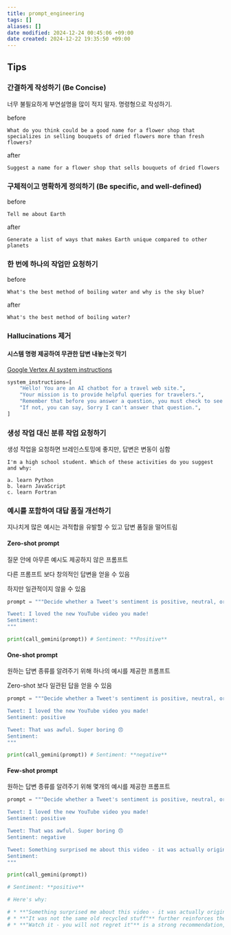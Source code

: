```yaml
---
title: prompt_engineering
tags: []
aliases: []
date modified: 2024-12-24 00:45:06 +09:00
date created: 2024-12-22 19:35:50 +09:00
---
```


## Tips

### 간결하게 작성하기 (Be Concise)

너무 불필요하게 부연설명을 많이 적지 말자. 명령형으로 작성하기.

before

```plaintext
What do you think could be a good name for a flower shop that specializes in selling bouquets of dried flowers more than fresh flowers?
```

after

```plaintext
Suggest a name for a flower shop that sells bouquets of dried flowers
```

### 구체적이고 명확하게 정의하기 (Be specific, and well-defined)

before

```plaintext
Tell me about Earth
```

after

```plaintext
Generate a list of ways that makes Earth unique compared to other planets
```

### 한 번에 하나의 작업만 요청하기

before

```plaintext
What's the best method of boiling water and why is the sky blue?
```

after

```plaintext
What's the best method of boiling water?
```

### Hallucinations 제거

#### 시스템 명령 제공하여 무관한 답변 내놓는것 막기

[Google Vertex AI system instructions](https://cloud.google.com/vertex-ai/generative-ai/docs/multimodal/send-chat-prompts-gemini#system-instructions)

```python
system_instructions=[
    "Hello! You are an AI chatbot for a travel web site.",
    "Your mission is to provide helpful queries for travelers.",
    "Remember that before you answer a question, you must check to see if it complies with your mission.",
    "If not, you can say, Sorry I can't answer that question.",
]
```

### 생성 작업 대신 분류 작업 요청하기

생성 작업을 요청하면 브레인스토밍에 좋지만, 답변은 변동이 심함

```plaintext
I'm a high school student. Which of these activities do you suggest and why:

a. learn Python
b. learn JavaScript
c. learn Fortran
```

### 예시를 포함하여 대답 품질 개선하기

지나치게 많은 예시는 과적합을 유발할 수 있고 답변 품질을 떨어트림

#### Zero-shot prompt

질문 안에 아무른 예시도 제공하지 않은 프롬프트

다른 프롬프트 보다 창의적인 답변을 얻을 수 있음

하지만 일관적이지 않을 수 있음

```python
prompt = """Decide whether a Tweet's sentiment is positive, neutral, or negative.

Tweet: I loved the new YouTube video you made!
Sentiment:
"""

print(call_gemini(prompt)) # Sentiment: **Positive**
```

#### One-shot prompt

원하는 답변 종류를 알려주기 위해 하나의 예시를 제공한 프롬프트

Zero-shot 보다 일관된 답을 얻을 수 있음

```python
prompt = """Decide whether a Tweet's sentiment is positive, neutral, or negative.

Tweet: I loved the new YouTube video you made!
Sentiment: positive

Tweet: That was awful. Super boring 😠
Sentiment:
"""

print(call_gemini(prompt)) # Sentiment: **negative**
```

#### Few-shot prompt

원하는 답변 종류를 알려주기 위해 몇개의 예시를 제공한 프롬프트

```python
prompt = """Decide whether a Tweet's sentiment is positive, neutral, or negative.

Tweet: I loved the new YouTube video you made!
Sentiment: positive

Tweet: That was awful. Super boring 😠
Sentiment: negative

Tweet: Something surprised me about this video - it was actually original. It was not the same old recycled stuff that I always see. Watch it - you will not regret it.
Sentiment:
"""

print(call_gemini(prompt))

# Sentiment: **positive**

# Here's why:

# * **"Something surprised me about this video - it was actually original"** indicates a positive surprise.
# * **"It was not the same old recycled stuff"** further reinforces the positive sentiment.
# * **"Watch it - you will not regret it"** is a strong recommendation, further confirming a positive view.
```
